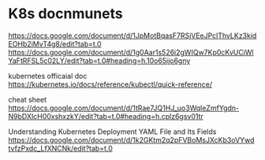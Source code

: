 # K8s docnmunets 

https://docs.google.com/document/d/1JpMotBqasF7RSjVEeJPclThvLKz3kidEOHb2iMvT4g8/edit?tab=t.0
https://docs.google.com/document/d/1g0Aar1s526i2gWIQw7Kp0cKvUCiWlYaFtRFSL5c02LY/edit?tab=t.0#heading=h.10o65ijo6gny

kubernetes officaial  doc 
https://kubernetes.io/docs/reference/kubectl/quick-reference/

cheat sheet 
https://docs.google.com/document/d/1tRae7JQ1HJ_uo3WqleZmfYgdn-N9bDXIcH00xshxzkY/edit?tab=t.0#heading=h.cplz6gsv01tr

Understanding Kubernetes Deployment YAML File and Its Fields https://docs.google.com/document/d/1k2GKtm2q2pFVBoMsJXcKb3oVYwdtvfzPxdc_LfXNCNk/edit?tab=t.0
